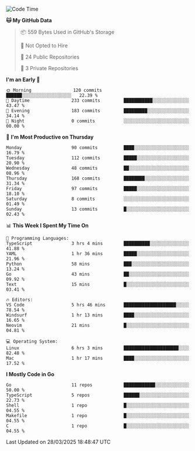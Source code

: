 <!--START_SECTION:waka-->
![Code Time](http://img.shields.io/badge/Code%20Time-1%2C161%20hrs%2030%20mins-blue)

**🐱 My GitHub Data** 

> 📦 559 Bytes Used in GitHub's Storage 
 > 
> 🚫 Not Opted to Hire
 > 
> 📜 24 Public Repositories 
 > 
> 🔑 3 Private Repositories 
 > 
**I'm an Early 🐤** 

```text
🌞 Morning                120 commits         ██████░░░░░░░░░░░░░░░░░░░   22.39 % 
🌆 Daytime                233 commits         ███████████░░░░░░░░░░░░░░   43.47 % 
🌃 Evening                183 commits         █████████░░░░░░░░░░░░░░░░   34.14 % 
🌙 Night                  0 commits           ░░░░░░░░░░░░░░░░░░░░░░░░░   00.00 % 
```
📅 **I'm Most Productive on Thursday** 

```text
Monday                   90 commits          ████░░░░░░░░░░░░░░░░░░░░░   16.79 % 
Tuesday                  112 commits         █████░░░░░░░░░░░░░░░░░░░░   20.90 % 
Wednesday                48 commits          ██░░░░░░░░░░░░░░░░░░░░░░░   08.96 % 
Thursday                 168 commits         ████████░░░░░░░░░░░░░░░░░   31.34 % 
Friday                   97 commits          █████░░░░░░░░░░░░░░░░░░░░   18.10 % 
Saturday                 8 commits           ░░░░░░░░░░░░░░░░░░░░░░░░░   01.49 % 
Sunday                   13 commits          █░░░░░░░░░░░░░░░░░░░░░░░░   02.43 % 
```


📊 **This Week I Spent My Time On** 

```text
💬 Programming Languages: 
TypeScript               3 hrs 4 mins        ██████████░░░░░░░░░░░░░░░   41.88 % 
YAML                     1 hr 36 mins        █████░░░░░░░░░░░░░░░░░░░░   21.96 % 
Python                   58 mins             ███░░░░░░░░░░░░░░░░░░░░░░   13.24 % 
Go                       43 mins             ██░░░░░░░░░░░░░░░░░░░░░░░   09.92 % 
Text                     15 mins             █░░░░░░░░░░░░░░░░░░░░░░░░   03.41 % 

🔥 Editors: 
VS Code                  5 hrs 46 mins       ████████████████████░░░░░   78.54 % 
Windsurf                 1 hr 13 mins        ████░░░░░░░░░░░░░░░░░░░░░   16.65 % 
Neovim                   21 mins             █░░░░░░░░░░░░░░░░░░░░░░░░   04.81 % 

💻 Operating System: 
Linux                    6 hrs 3 mins        █████████████████████░░░░   82.48 % 
Mac                      1 hr 17 mins        ████░░░░░░░░░░░░░░░░░░░░░   17.52 % 
```

**I Mostly Code in Go** 

```text
Go                       11 repos            ████████████░░░░░░░░░░░░░   50.00 % 
TypeScript               5 repos             ██████░░░░░░░░░░░░░░░░░░░   22.73 % 
Shell                    1 repo              █░░░░░░░░░░░░░░░░░░░░░░░░   04.55 % 
Makefile                 1 repo              █░░░░░░░░░░░░░░░░░░░░░░░░   04.55 % 
C                        1 repo              █░░░░░░░░░░░░░░░░░░░░░░░░   04.55 % 
```




 Last Updated on 28/03/2025 18:48:47 UTC
<!--END_SECTION:waka-->
